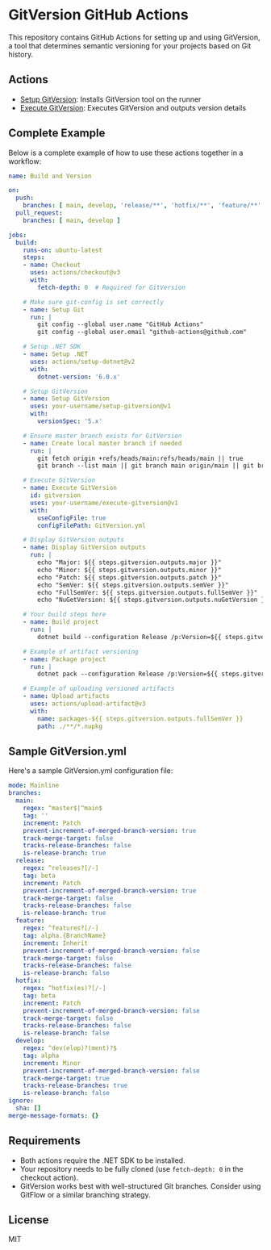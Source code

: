 # GitVersion GitHub Actions

This repository contains GitHub Actions for setting up and using GitVersion, a tool that determines semantic versioning for your projects based on Git history.

## Actions

- [Setup GitVersion](./setup/README.md): Installs GitVersion tool on the runner
- [Execute GitVersion](./execute/README.md): Executes GitVersion and outputs version details

## Complete Example

Below is a complete example of how to use these actions together in a workflow:

```yaml
name: Build and Version

on:
  push:
    branches: [ main, develop, 'release/**', 'hotfix/**', 'feature/**' ]
  pull_request:
    branches: [ main, develop ]

jobs:
  build:
    runs-on: ubuntu-latest
    steps:
    - name: Checkout
      uses: actions/checkout@v3
      with:
        fetch-depth: 0  # Required for GitVersion

    # Make sure git-config is set correctly
    - name: Setup Git
      run: |
        git config --global user.name "GitHub Actions"
        git config --global user.email "github-actions@github.com"

    # Setup .NET SDK
    - name: Setup .NET
      uses: actions/setup-dotnet@v2
      with:
        dotnet-version: '6.0.x'

    # Setup GitVersion
    - name: Setup GitVersion
      uses: your-username/setup-gitversion@v1
      with:
        versionSpec: '5.x'

    # Ensure master branch exists for GitVersion
    - name: Create local master branch if needed
      run: |
        git fetch origin +refs/heads/main:refs/heads/main || true
        git branch --list main || git branch main origin/main || git branch main || true

    # Execute GitVersion
    - name: Execute GitVersion
      id: gitversion
      uses: your-username/execute-gitversion@v1
      with:
        useConfigFile: true
        configFilePath: GitVersion.yml

    # Display GitVersion outputs
    - name: Display GitVersion outputs
      run: |
        echo "Major: ${{ steps.gitversion.outputs.major }}"
        echo "Minor: ${{ steps.gitversion.outputs.minor }}"
        echo "Patch: ${{ steps.gitversion.outputs.patch }}"
        echo "SemVer: ${{ steps.gitversion.outputs.semVer }}"
        echo "FullSemVer: ${{ steps.gitversion.outputs.fullSemVer }}"
        echo "NuGetVersion: ${{ steps.gitversion.outputs.nuGetVersion }}"

    # Your build steps here
    - name: Build project
      run: |
        dotnet build --configuration Release /p:Version=${{ steps.gitversion.outputs.fullSemVer }}

    # Example of artifact versioning
    - name: Package project
      run: |
        dotnet pack --configuration Release /p:Version=${{ steps.gitversion.outputs.fullSemVer }} --output .

    # Example of uploading versioned artifacts
    - name: Upload artifacts
      uses: actions/upload-artifact@v3
      with:
        name: packages-${{ steps.gitversion.outputs.fullSemVer }}
        path: ./**/*.nupkg
```

## Sample GitVersion.yml

Here's a sample GitVersion.yml configuration file:

```yaml
mode: Mainline
branches:
  main:
    regex: ^master$|^main$
    tag: ''
    increment: Patch
    prevent-increment-of-merged-branch-version: true
    track-merge-target: false
    tracks-release-branches: false
    is-release-branch: true
  release:
    regex: ^releases?[/-]
    tag: beta
    increment: Patch
    prevent-increment-of-merged-branch-version: true
    track-merge-target: false
    tracks-release-branches: false
    is-release-branch: true
  feature:
    regex: ^features?[/-]
    tag: alpha.{BranchName}
    increment: Inherit
    prevent-increment-of-merged-branch-version: false
    track-merge-target: false
    tracks-release-branches: false
    is-release-branch: false
  hotfix:
    regex: ^hotfix(es)?[/-]
    tag: beta
    increment: Patch
    prevent-increment-of-merged-branch-version: false
    track-merge-target: false
    tracks-release-branches: false
    is-release-branch: false
  develop:
    regex: ^dev(elop)?(ment)?$
    tag: alpha
    increment: Minor
    prevent-increment-of-merged-branch-version: false
    track-merge-target: true
    tracks-release-branches: true
    is-release-branch: false
ignore:
  sha: []
merge-message-formats: {}
```

## Requirements

- Both actions require the .NET SDK to be installed.
- Your repository needs to be fully cloned (use `fetch-depth: 0` in the checkout action).
- GitVersion works best with well-structured Git branches. Consider using GitFlow or a similar branching strategy.

## License

MIT 